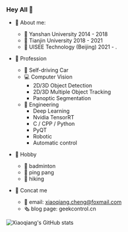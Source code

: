 ### Hey All 👋

- 💬 About me:
  - 🏫 Yanshan University         2014 - 2018
  - 🏫 Tianjin University         2018 - 2021
  - 🏢 UISEE Technology (Beijing) 2021 - .

- 🔭 Profession
  - 🚗 Self-driving Car
  - 💻 Computer Vision
    - 2D/3D Object Detection
    - 2D/3D Multiple Object Tracking
    - Panoptic Segmentation
  - 📶 Engineering
    - Deep Learning
    - Nvidia TensorRT
    - C / CPP / Python
    - PyQT
    - Robotic
    - Automatic control

- 🙂 Hobby
  - 🏸 badminton
  - 🏓 ping pang
  - 🚶 hiking

- 📲 Concat me
  - 📧 email: xiaoqiang.cheng@foxmail.com
  - 🗞️ blog page: geekcontrol.cn

![Xiaoqiang's GitHub stats](https://github-readme-stats.vercel.app/api?username=thinkerkey&count_private=true&show_icons=true)
